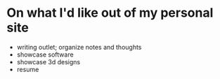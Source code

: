 # On what I'd like out of my personal site

- writing outlet; organize notes and thoughts
- showcase software
- showcase 3d designs
- resume
